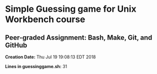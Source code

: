 # Simple Guessing game for Unix Workbench course
## Peer-graded Assignment: Bash, Make, Git, and GitHub

**Creation Date:** Thu Jul 19 19:08:13 EDT 2018

**Lines in guessinggame.sh:** 31
